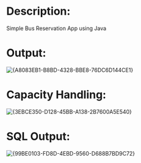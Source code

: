 # **Description:**

Simple Bus Reservation App using Java

# **Output:**

![{A8083EB1-B8BD-4328-BBE8-76DC6D144CE1}](https://github.com/user-attachments/assets/dc9d763f-cf1c-4313-83f4-cee30614b97a)

# **Capacity Handling:**

![{3EBCE350-D128-45BB-A138-2B7600A5E540}](https://github.com/user-attachments/assets/11c6c3fb-e50a-4b7c-8b2c-0d5109d74173)

# **SQL Output:**

![{99BE0103-FD8D-4EBD-9560-D688B7BD9C72}](https://github.com/user-attachments/assets/c30f4d32-9acc-4c13-878a-0d09ed519b7c)
